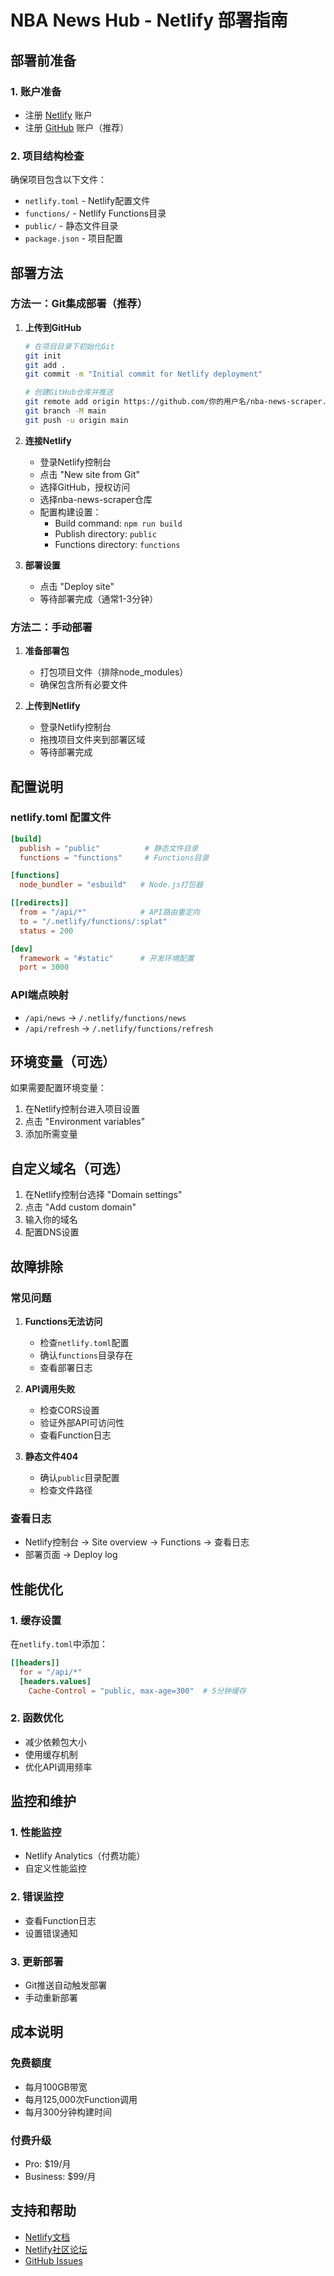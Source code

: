 # NBA News Hub - Netlify 部署指南

## 部署前准备

### 1. 账户准备
- 注册 [Netlify](https://www.netlify.com) 账户
- 注册 [GitHub](https://github.com) 账户（推荐）

### 2. 项目结构检查
确保项目包含以下文件：
- `netlify.toml` - Netlify配置文件
- `functions/` - Netlify Functions目录
- `public/` - 静态文件目录
- `package.json` - 项目配置

## 部署方法

### 方法一：Git集成部署（推荐）

1. **上传到GitHub**
   ```bash
   # 在项目目录下初始化Git
   git init
   git add .
   git commit -m "Initial commit for Netlify deployment"
   
   # 创建GitHub仓库并推送
   git remote add origin https://github.com/你的用户名/nba-news-scraper.git
   git branch -M main
   git push -u origin main
   ```

2. **连接Netlify**
   - 登录Netlify控制台
   - 点击 "New site from Git"
   - 选择GitHub，授权访问
   - 选择nba-news-scraper仓库
   - 配置构建设置：
     - Build command: `npm run build`
     - Publish directory: `public`
     - Functions directory: `functions`

3. **部署设置**
   - 点击 "Deploy site"
   - 等待部署完成（通常1-3分钟）

### 方法二：手动部署

1. **准备部署包**
   - 打包项目文件（排除node_modules）
   - 确保包含所有必要文件

2. **上传到Netlify**
   - 登录Netlify控制台
   - 拖拽项目文件夹到部署区域
   - 等待部署完成

## 配置说明

### netlify.toml 配置文件
```toml
[build]
  publish = "public"          # 静态文件目录
  functions = "functions"     # Functions目录

[functions]
  node_bundler = "esbuild"   # Node.js打包器

[[redirects]]
  from = "/api/*"            # API路由重定向
  to = "/.netlify/functions/:splat"
  status = 200

[dev]
  framework = "#static"      # 开发环境配置
  port = 3000
```

### API端点映射
- `/api/news` → `/.netlify/functions/news`
- `/api/refresh` → `/.netlify/functions/refresh`

## 环境变量（可选）

如果需要配置环境变量：
1. 在Netlify控制台进入项目设置
2. 点击 "Environment variables"
3. 添加所需变量

## 自定义域名（可选）

1. 在Netlify控制台选择 "Domain settings"
2. 点击 "Add custom domain"
3. 输入你的域名
4. 配置DNS设置

## 故障排除

### 常见问题

1. **Functions无法访问**
   - 检查`netlify.toml`配置
   - 确认`functions`目录存在
   - 查看部署日志

2. **API调用失败**
   - 检查CORS设置
   - 验证外部API可访问性
   - 查看Function日志

3. **静态文件404**
   - 确认`public`目录配置
   - 检查文件路径

### 查看日志
- Netlify控制台 → Site overview → Functions → 查看日志
- 部署页面 → Deploy log

## 性能优化

### 1. 缓存设置
在`netlify.toml`中添加：
```toml
[[headers]]
  for = "/api/*"
  [headers.values]
    Cache-Control = "public, max-age=300"  # 5分钟缓存
```

### 2. 函数优化
- 减少依赖包大小
- 使用缓存机制
- 优化API调用频率

## 监控和维护

### 1. 性能监控
- Netlify Analytics（付费功能）
- 自定义性能监控

### 2. 错误监控
- 查看Function日志
- 设置错误通知

### 3. 更新部署
- Git推送自动触发部署
- 手动重新部署

## 成本说明

### 免费额度
- 每月100GB带宽
- 每月125,000次Function调用
- 每月300分钟构建时间

### 付费升级
- Pro: $19/月
- Business: $99/月

## 支持和帮助

- [Netlify文档](https://docs.netlify.com/)
- [Netlify社区论坛](https://community.netlify.com/)
- [GitHub Issues](https://github.com/你的用户名/nba-news-scraper/issues) 